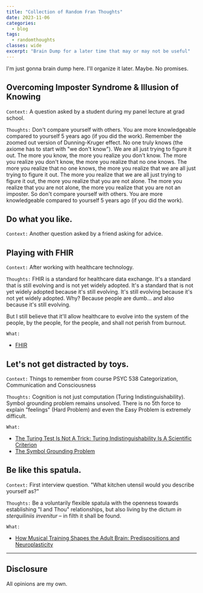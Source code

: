 ```yaml
---
title: "Collection of Random Fran Thoughts"
date: 2023-11-06
categories:
  - blog
tags:
  - randomthoughts
classes: wide
excerpt: "Brain Dump for a later time that may or may not be useful"
---
```


I'm just gonna brain dump here. I'll organize it later. Maybe. No promises.

## Overcoming Imposter Syndrome & Illusion of Knowing
`Context:` A question asked by a student during my panel lecture at grad school.

`Thoughts:` Don't compare yourself with others. You are more knowledgeable compared to yourself 5 years ago (if you did the work). Remember the zoomed out version of Dunning-Kruger effect. No one truly knows (the axiome has to start with "we don't know"). We are all just trying to figure it out. The more you know, the more you realize you don't know. The more you realize you don't know, the more you realize that no one knows. The more you realize that no one knows, the more you realize that we are all just trying to figure it out. The more you realize that we are all just trying to figure it out, the more you realize that you are not alone. The more you realize that you are not alone, the more you realize that you are not an imposter. So don't compare yourself with others. You are more knowledgeable compared to yourself 5 years ago (if you did the work).


## Do what you like.
`Context:` Another question asked by a friend asking for advice.

## Playing with FHIR
`Context:` After working with healthcare technology.

`Thoughts:` FHIR is a standard for healthcare data exchange. It's a standard that is still evolving and is not yet widely adopted. It's a standard that is not yet widely adopted because it's still evolving. It's still evolving because it's not yet widely adopted. Why? Because people are dumb... and also because it's still evolving.

But I still believe that it'll allow healthcare to evolve into the system of the people, by the people, for the people, and shall not perish from burnout.

`What:`
- [FHIR](https://www.hl7.org/fhir/overview.html)

## Let's not get distracted by toys.
`Context:` Things to remember from course PSYC 538 Categorization, Communication and Consciousness

`Thoughts:` Cognition is not just computation (Turing Indistinguishability). Symbol grounding problem remains unsolved. There is no 5th force to explain "feelings" (Hard Problem) and even the Easy Problem is extremely difficult.

`What:`
- [The Turing Test Is Not A Trick: Turing Indistinguishability Is A Scientific Criterion](https://www.cs.ox.ac.uk/activities/ieg/e-library/sources/harnad92_turing.pdf)
- [The Symbol Grounding Problem](https://arxiv.org/html/cs/9906002)

## Be like this spatula.
`Context:` First interview question. "What kitchen utensil would you describe yourself as?"

`Thoughts:` Be a voluntarily flexible spatula with the openness towards establishing "I and Thou" relationships, but also living by the dictum _in sterquiliniis invenitur_ – in filth it shall be found.

`What:`
- [How Musical Training Shapes the Adult Brain: Predispositions and Neuroplasticity](https://www.frontiersin.org/articles/10.3389/fnins.2021.630829/full)

---

## Disclosure

All opinions are my own.